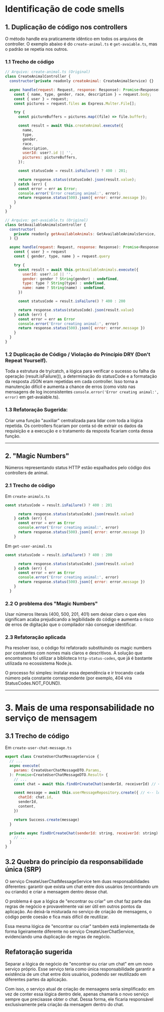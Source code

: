 # Identificação de code smells

## 1. Duplicação de código nos controllers
O método handle era praticamente idêntico em todos os arquivos de controller. O exemplo abaixo é do ``create-animal.ts`` e ``get-avaiable.ts``, mas o padrão se repetia nos outros.

### 1.1 Trecho de código

```js
// Arquivo: create-animal.ts (Original)
class CreateAnimalController {
  constructor(private readonly createAnimal: CreateAnimalService) {}

  async handle(request: Request, response: Response): Promise<Response> {
    const { name, type, gender, race, description } = request.body;
    const { user } = request;
    const pictures = request.files as Express.Multer.File[];

    try {
      const pictureBuffers = pictures.map((file) => file.buffer);

      const result = await this.createAnimal.execute({
        name,
        type,
        gender,
        race,
        description,
        userId: user?.id || '',
        pictures: pictureBuffers,
      });

      const statusCode = result.isFailure() ? 400 : 201;

      return response.status(statusCode).json(result.value);
    } catch (err) {
      const error = err as Error;
      console.error('Error creating animal:', error);
      return response.status(500).json({ error: error.message });
    }
  }
}
```

```js
// Arquivo: get-avaiable.ts (Original)
class GetAvailableAnimalsController {
  constructor(
    private readonly getAvailableAnimals: GetAvailableAnimalsService,
  ) {}

  async handle(request: Request, response: Response): Promise<Response> {
    const { user } = request
    const { gender, type, name } = request.query

    try {
      const result = await this.getAvailableAnimals.execute({
        userId: user?.id || '',
        gender: gender ? String(gender) : undefined,
        type: type ? String(type) : undefined,
        name: name ? String(name) : undefined,
      })

      const statusCode = result.isFailure() ? 400 : 200

      return response.status(statusCode).json(result.value)
    } catch (err) {
      const error = err as Error
      console.error('Error creating animal:', error)
      return response.status(500).json({ error: error.message })
    }
  }
}
```
### 1.2 Duplicação de Código / Violação do Princípio DRY (Don't Repeat Yourself).

Toda a estrutura de try/catch, a lógica para verificar o sucesso ou falha da operação (result.isFailure()), a determinação do statusCode e a formatação da resposta JSON eram repetidas em cada controller. Isso torna a manutenção difícil e aumenta a chance de erros (como visto nas mensagens de log inconsistentes ``console.error('Error creating animal:', error)`` em get-avaiable.ts).

### 1.3 Refatoração Sugerida:

Criar uma função "auxiliar" centralizada para lidar com toda a lógica repetida. Os controllers ficariam por conta só de extrair os dados da requisição e a execução e o tratamento da resposta ficariam conta dessa função.

--- 

## 2. "Magic Numbers"
Números representando status HTTP estão espalhados pelo código dos controllers de animal.

### 2.1 Trecho de código
Em `create-animals.ts`

```js
const statusCode = result.isFailure() ? 400 : 201

      return response.status(statusCode).json(result.value)
    } catch (err) {
      const error = err as Error
      console.error('Error creating animal:', error)
      return response.status(500).json({ error: error.message })
    }
```

Em `get-user-animal.ts`

```js
const statusCode = result.isFailure() ? 400 : 200

      return response.status(statusCode).json(result.value)
    } catch (err) {
      const error = err as Error
      console.error('Error creating animal:', error)
      return response.status(500).json({ error: error.message })
    }
  }
```

### 2.2 O problema dos "Magic Numbers"
Usar números literais (400, 500, 201, 401) sem deixar claro o que eles significam acaba prejudicando a legibilidade do código e aumenta o risco de erros de digitação que o compilador não consegue identificar.

### 2.3 Refatoração aplicada
Pra resolver isso, o código foi refatorado substituindo os magic numbers por constantes com nomes mais claros e descritivos. A solução que encontramos foi utilizar a biblioteca `http-status-codes`, que já é bastante utilizada no ecossistema Node.js.

O processo foi simples: instalar essa dependência e ir trocando cada número pela constante correspondente (por exemplo, 404 vira StatusCodes.NOT_FOUND).

---

# 3. Mais de uma responsabilidade no serviço de mensagem

## 3.1 Trecho de código

Em `create-user-chat-message.ts`

```js
export class CreateUserChatMessageService {
  // ...
  async execute(
    params: CreateUserChatMessageDTO.Params,
  ): Promise<CreateUserChatMessageDTO.Result> {
    // ...
    const chat = await this.findOrCreateChat(senderId, receiverId) // <-- lógica de encontrar ou criar chat

    const message = await this.userMessageRepository.create({ // <-- lógica de criar mensagem
      chatId: chat.id,
      senderId,
      content,
    })

    return Success.create(message)
  }

  private async findOrCreateChat(senderId: string, receiverId: string) {
    // ...
  }
}
```

## 3.2 Quebra do princípio da responsabilidade única (SRP)
O serviço CreateUserChatMessageService tem duas responsabilidades diferentes: garantir que exista um chat entre dois usuários (encontrando um ou criando) e criar a mensagem dentro desse chat.

O problema é que a lógica de "encontrar ou criar" um chat faz parte das regras de negócio e provavelmente vai ser útil em outros pontos da aplicação. Ao deixá-la misturada no serviço de criação de mensagens, o código perde coesão e fica mais difícil de reutilizar.

Essa mesma lógica de "encontrar ou criar" também está implementada de forma ligeiramente diferente no serviço CreateUserChatService, evidenciando uma duplicação de regras de negócio.

## Refatoração sugerida
Separar a lógica de negócio de "encontrar ou criar um chat" em um novo serviço próprio. Esse serviço teria como única responsabilidade garantir a existência de um chat entre dois usuários, podendo ser reutilizado em diferentes partes da aplicação.

Com isso, o serviço atual de criação de mensagens seria simplificado: em vez de conter essa lógica dentro dele, apenas chamaria o novo serviço sempre que precisasse obter o chat. Dessa forma, ele ficaria responsável exclusivamente pela criação da mensagem dentro do chat.